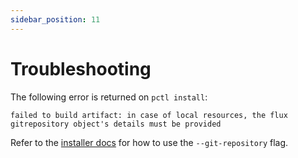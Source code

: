 ```yaml
---
sidebar_position: 11
---
```


# Troubleshooting

The following error is returned on `pctl install`:
```
failed to build artifact: in case of local resources, the flux gitrepository object's details must be provided
```

Refer to the [installer docs](/docs/installer-docs/installing-via-gitops#the-git-repository-flag) for how to use the `--git-repository` flag.
